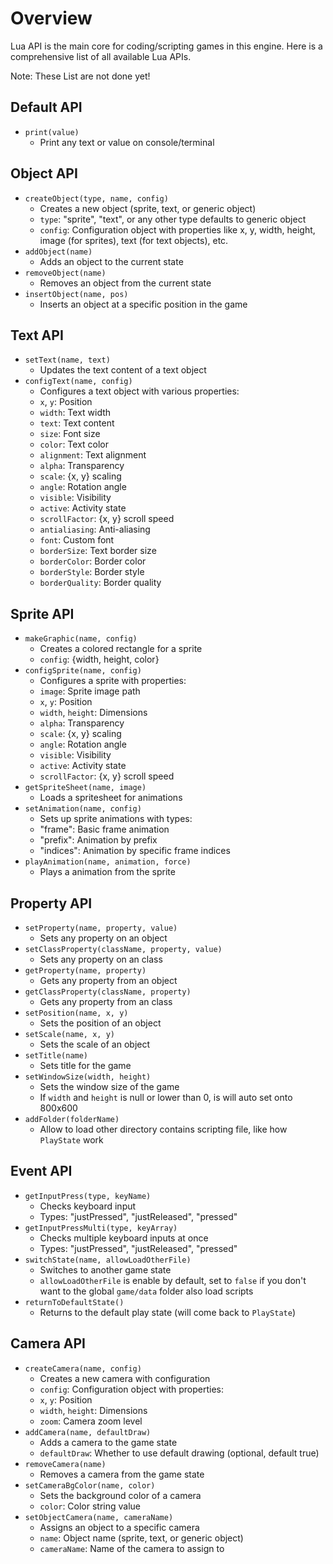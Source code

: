 # Overview
Lua API is the main core for coding/scripting games in this engine. Here is a comprehensive list of all available Lua APIs.

Note: These List are not done yet!

## Default API
- `print(value)`
    - Print any text or value on console/terminal

## Object API
- `createObject(type, name, config)`
    - Creates a new object (sprite, text, or generic object)
    - `type`: "sprite", "text", or any other type defaults to generic object
    - `config`: Configuration object with properties like x, y, width, height, image (for sprites), text (for text objects), etc.
- `addObject(name)`
    - Adds an object to the current state
- `removeObject(name)`
    - Removes an object from the current state
- `insertObject(name, pos)`
    - Inserts an object at a specific position in the game

## Text API
- `setText(name, text)`
    - Updates the text content of a text object
- `configText(name, config)`
    - Configures a text object with various properties:
    - `x`, `y`: Position
    - `width`: Text width
    - `text`: Text content
    - `size`: Font size
    - `color`: Text color
    - `alignment`: Text alignment
    - `alpha`: Transparency
    - `scale`: {x, y} scaling
    - `angle`: Rotation angle
    - `visible`: Visibility
    - `active`: Activity state
    - `scrollFactor`: {x, y} scroll speed
    - `antialiasing`: Anti-aliasing
    - `font`: Custom font
    - `borderSize`: Text border size
    - `borderColor`: Border color
    - `borderStyle`: Border style
    - `borderQuality`: Border quality

## Sprite API
- `makeGraphic(name, config)`
    - Creates a colored rectangle for a sprite
    - `config`: {width, height, color}
- `configSprite(name, config)`
    - Configures a sprite with properties:
    - `image`: Sprite image path
    - `x`, `y`: Position
    - `width`, `height`: Dimensions
    - `alpha`: Transparency
    - `scale`: {x, y} scaling
    - `angle`: Rotation angle
    - `visible`: Visibility
    - `active`: Activity state
    - `scrollFactor`: {x, y} scroll speed
- `getSpriteSheet(name, image)`
    - Loads a spritesheet for animations
- `setAnimation(name, config)`
    - Sets up sprite animations with types:
    - "frame": Basic frame animation
    - "prefix": Animation by prefix
    - "indices": Animation by specific frame indices
- `playAnimation(name, animation, force)`
    - Plays a animation from the sprite

## Property API
- `setProperty(name, property, value)`
    - Sets any property on an object
- `setClassProperty(className, property, value)`
    - Sets any property on an class
- `getProperty(name, property)`
    - Gets any property from an object
- `getClassProperty(className, property)`
    - Gets any property from an class
- `setPosition(name, x, y)`
    - Sets the position of an object
- `setScale(name, x, y)`
    - Sets the scale of an object
- `setTitle(name)`
    - Sets title for the game
- `setWindowSize(width, height)`
    - Sets the window size of the game
    - If `width` and `height` is null or lower than 0, is will auto set onto 800x600
- `addFolder(folderName)`
    - Allow to load other directory contains scripting file, like how `PlayState` work

## Event API
- `getInputPress(type, keyName)`
    - Checks keyboard input
    - Types: "justPressed", "justReleased", "pressed"
- `getInputPressMulti(type, keyArray)`
    - Checks multiple keyboard inputs at once
    - Types: "justPressed", "justReleased", "pressed"
- `switchState(name, allowLoadOtherFile)`
    - Switches to another game state
    - `allowLoadOtherFile` is enable by default, set to `false` if you don't want to the global `game/data` folder also load scripts
- `returnToDefaultState()`
    - Returns to the default play state (will come back to `PlayState`)

## Camera API
- `createCamera(name, config)`
    - Creates a new camera with configuration
    - `config`: Configuration object with properties:
    - `x`, `y`: Position
    - `width`, `height`: Dimensions
    - `zoom`: Camera zoom level
- `addCamera(name, defaultDraw)`
    - Adds a camera to the game state
    - `defaultDraw`: Whether to use default drawing (optional, default true)
- `removeCamera(name)`
    - Removes a camera from the game state
- `setCameraBgColor(name, color)`
    - Sets the background color of a camera
    - `color`: Color string value
- `setObjectCamera(name, cameraName)`
    - Assigns an object to a specific camera
    - `name`: Object name (sprite, text, or generic object)
    - `cameraName`: Name of the camera to assign to